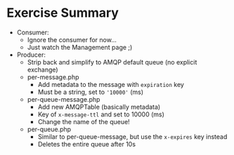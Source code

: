 Exercise Summary
================

 - Consumer:
    - Ignore the consumer for now...
    - Just watch the Management page ;)
 - Producer:
    - Strip back and simplify to AMQP default queue (no explicit exchange)
    - per-message.php
       - Add metadata to the message with `expiration` key
       - Must be a string, set to `'10000'` (ms)
    - per-queue-message.php
       - Add new AMQPTable (basically metadata)
       - Key of `x-message-ttl` and set to 10000 (ms)
       - Change the name of the queue!
    - per-queue.php
       - Similar to per-queue-message, but use the `x-expires` key instead
       - Deletes the entire queue after 10s
